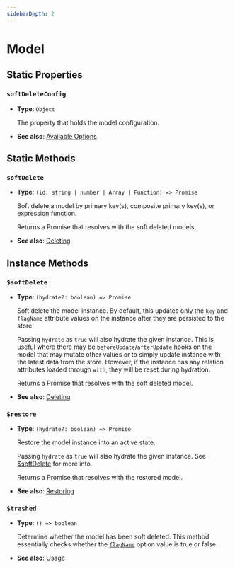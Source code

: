 ```yaml
---
sidebarDepth: 2
---
```


# Model

## Static Properties

### `softDeleteConfig`

- **Type**: `Object`

  The property that holds the model configuration.

- **See also**: [Available Options](/guide/options.md#available-options)


## Static Methods

### `softDelete`

- **Type**: `(id: string | number | Array | Function) => Promise`

  Soft delete a model by primary key(s), composite primary key(s), or expression function.

  Returns a Promise that resolves with the soft deleted models.

- **See also**: [Deleting](/guide/usage.md#deleting)

## Instance Methods

### `$softDelete`

- **Type**: `(hydrate?: boolean) => Promise`

  Soft delete the model instance. By default, this updates only the `key` and `flagName` attribute values on the instance after they are persisted to the store.

  Passing `hydrate` as `true` will also hydrate the given instance. This is useful where there may be `beforeUpdate`/`afterUpdate` hooks on the model that may mutate other values or to simply update instance with the latest data from the store. However, if the instance has any relation attributes loaded through `with`, they will be reset during hydration.
  
  Returns a Promise that resolves with the soft deleted model.

- **See also**: [Deleting](/guide/usage.md#deleting)

### `$restore`

- **Type**: `(hydrate?: boolean) => Promise`

  Restore the model instance into an active state.
  
  Passing `hydrate` as `true` will also hydrate the given instance. See [$softDelete](#softdelete-2) for more info.
  
  Returns a Promise that resolves with the restored model.

- **See also**: [Restoring](/guide/usage.md#restoring)

### `$trashed`

- **Type**: `() => boolean`

  Determine whether the model has been soft deleted. This method essentially checks whether the [`flagName`](/guide/options.md#flagname) option value is true or false.

- **See also**: [Usage](/guide/usage.md)
